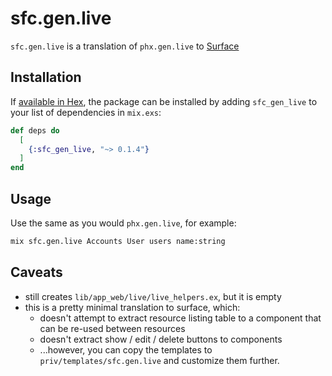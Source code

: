 # sfc.gen.live

`sfc.gen.live` is a translation of `phx.gen.live` to [Surface](https://surface-ui.org)

## Installation

If [available in Hex](https://hex.pm/docs/publish), the package can be installed
by adding `sfc_gen_live` to your list of dependencies in `mix.exs`:

```elixir
def deps do
  [
    {:sfc_gen_live, "~> 0.1.4"}
  ]
end
```

## Usage

Use the same as you would `phx.gen.live`, for example:

```bash
mix sfc.gen.live Accounts User users name:string
```

## Caveats

- still creates `lib/app_web/live/live_helpers.ex`, but it is empty
- this is a pretty minimal translation to surface, which:
  - doesn't attempt to extract resource listing table to a component that can be re-used between resources
  - doesn't extract show / edit / delete buttons to components
  - ...however, you can copy the templates to `priv/templates/sfc.gen.live` and customize them further.
